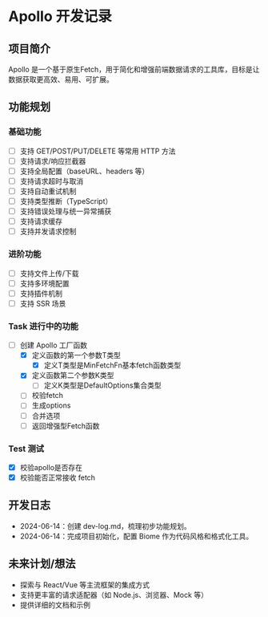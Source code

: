 # Apollo 开发记录

## 项目简介

Apollo 是一个基于原生Fetch，用于简化和增强前端数据请求的工具库，目标是让数据获取更高效、易用、可扩展。

## 功能规划

### 基础功能

- [ ] 支持 GET/POST/PUT/DELETE 等常用 HTTP 方法
- [ ] 支持请求/响应拦截器
- [ ] 支持全局配置（baseURL、headers 等）
- [ ] 支持请求超时与取消
- [ ] 支持自动重试机制
- [ ] 支持类型推断（TypeScript）
- [ ] 支持错误处理与统一异常捕获
- [ ] 支持请求缓存
- [ ] 支持并发请求控制

### 进阶功能

- [ ] 支持文件上传/下载
- [ ] 支持多环境配置
- [ ] 支持插件机制
- [ ] 支持 SSR 场景

### Task 进行中的功能

- [ ] 创建 Apollo 工厂函数
  - [x] 定义函数的第一个参数T类型
    - [x] 定义T类型是MinFetchFn基本fetch函数类型
  - [x] 定义函数第二个参数K类型
    - [ ] 定义K类型是DefaultOptions集合类型
  - [ ] 校验fetch
  - [ ] 生成options
  - [ ] 合并选项
  - [ ] 返回增强型Fetch函数

### Test 测试

- [x] 校验apollo是否存在
- [x] 校验能否正常接收 fetch

## 开发日志

- 2024-06-14：创建 dev-log.md，梳理初步功能规划。
- 2024-06-14：完成项目初始化，配置 Biome 作为代码风格和格式化工具。

## 未来计划/想法

- 探索与 React/Vue 等主流框架的集成方式
- 支持更丰富的请求适配器（如 Node.js、浏览器、Mock 等）
- 提供详细的文档和示例
